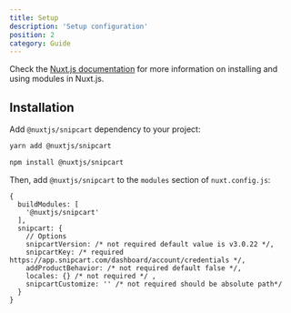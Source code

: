 ```yaml
---
title: Setup
description: 'Setup configuration'
position: 2
category: Guide
---
```


Check the [Nuxt.js documentation](https://nuxtjs.org/guides/configuration-glossary/configuration-modules) for more information on installing and using modules in Nuxt.js.

## Installation

Add `@nuxtjs/snipcart` dependency to your project:

<code-group>
  <code-block label="Yarn" active>

  ```bash
  yarn add @nuxtjs/snipcart
  ```

  </code-block>
  <code-block label="NPM">

  ```bash
  npm install @nuxtjs/snipcart
  ```

  </code-block>
</code-group>

Then, add `@nuxtjs/snipcart` to the `modules` section of `nuxt.config.js`:

```js[nuxt.config.js]
{
  buildModules: [
    '@nuxtjs/snipcart'
  ],
  snipcart: {
    // Options
    snipcartVersion: /* not required default value is v3.0.22 */,
    snipcartKey: /* required https://app.snipcart.com/dashboard/account/credentials */,
    addProductBehavior: /* not required default false */,
    locales: {} /* not required */ ,
    snipcartCustomize: '' /* not required should be absolute path*/
  }
}
```
